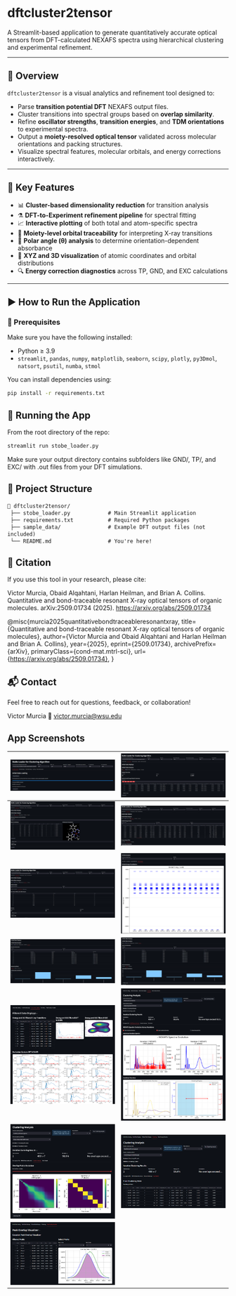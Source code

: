 # dftcluster2tensor

A Streamlit-based application to generate quantitatively accurate optical tensors from DFT-calculated NEXAFS spectra using hierarchical clustering and experimental refinement.

---

## 🚀 Overview

`dftcluster2tensor` is a visual analytics and refinement tool designed to:
- Parse **transition potential DFT** NEXAFS output files.
- Cluster transitions into spectral groups based on **overlap similarity**.
- Refine **oscillator strengths**, **transition energies**, and **TDM orientations** to experimental spectra.
- Output a **moiety-resolved optical tensor** validated across molecular orientations and packing structures.
- Visualize spectral features, molecular orbitals, and energy corrections interactively.

---

## 🧠 Key Features

- 📊 **Cluster-based dimensionality reduction** for transition analysis  
- ⚗️ **DFT-to-Experiment refinement pipeline** for spectral fitting  
- 📈 **Interactive plotting** of both total and atom-specific spectra  
- 🧬 **Moiety-level orbital traceability** for interpreting X-ray transitions  
- 🧪 **Polar angle (θ) analysis** to determine orientation-dependent absorbance  
- 💾 **XYZ and 3D visualization** of atomic coordinates and orbital distributions  
- 🔍 **Energy correction diagnostics** across TP, GND, and EXC calculations  

---

## ▶️ How to Run the Application

### 🧩 Prerequisites

Make sure you have the following installed:
- Python ≥ 3.9
- `streamlit`, `pandas`, `numpy`, `matplotlib`, `seaborn`, `scipy`, `plotly`, `py3Dmol`, `natsort`, `psutil`, `numba`, `stmol`

You can install dependencies using:

```bash
pip install -r requirements.txt
```

## 🧪 Running the App

From the root directory of the repo:

```bash
streamlit run stobe_loader.py
```

Make sure your output directory contains subfolders like GND/, TP/, and EXC/ with .out files from your DFT simulations.

## 📂 Project Structure

```text
📁 dftcluster2tensor/
 ├── stobe_loader.py            # Main Streamlit application
 ├── requirements.txt           # Required Python packages
 ├── sample_data/               # Example DFT output files (not included)
 └── README.md                  # You're here!
```

## 📖 Citation

If you use this tool in your research, please cite:

Victor Murcia, Obaid Alqahtani, Harlan Heilman, and Brian A. Collins.
Quantitative and bond-traceable resonant X-ray optical tensors of organic molecules.
arXiv:2509.01734 (2025). https://arxiv.org/abs/2509.01734

@misc{murcia2025quantitativebondtraceableresonantxray,
      title={Quantitative and bond-traceable resonant X-ray optical tensors of organic molecules}, 
      author={Victor Murcia and Obaid Alqahtani and Harlan Heilman and Brian A. Collins},
      year={2025},
      eprint={2509.01734},
      archivePrefix={arXiv},
      primaryClass={cond-mat.mtrl-sci},
      url={https://arxiv.org/abs/2509.01734}, 
}

## 📬 Contact

Feel free to reach out for questions, feedback, or collaboration!

Victor Murcia
📧 victor.murcia@wsu.edu

## App Screenshots

| ![](img/1.PNG)  | ![](img/2.PNG)  |
| --------------- | --------------- |
| ![](img/3.PNG)  | ![](img/4.PNG)  |
| ![](img/5.PNG)  | ![](img/6.PNG)  |
| ![](img/7.PNG)  | ![](img/8.PNG)  |
| ![](img/9.PNG)  | ![](img/10.PNG) |
| ![](img/11.PNG) | ![](img/12.PNG) |
| ![](img/13.PNG) |                 |

